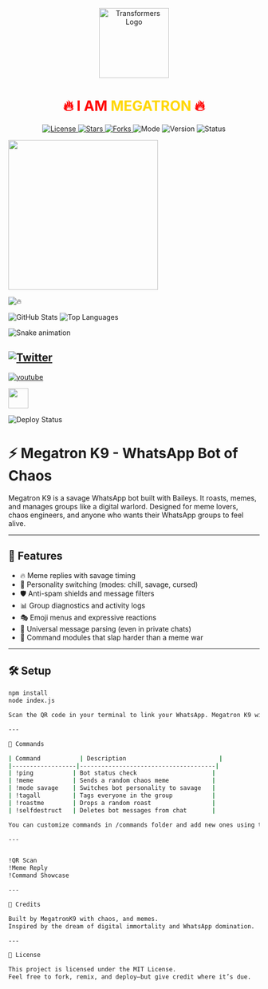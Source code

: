 <!-- Overlord Banner -->
<p align="center">
  <img src="https://media.tenor.com/0W0zj5zvZyIAAAAC/transformers-logo.gif" width="140" alt="Transformers Logo">
</p>

<h1 align="center" style="color:#ff0000;">🔥 I AM <span style="color:#FFD700;">MEGATRON</span> 🔥</h1>

<p align="center">
  <a href="https://github.com/megatronK9/Megatron-Runner/blob/main/LICENSE">
    <img src="https://img.shields.io/github/license/megatronK9/Megatron-Runner?color=FFD700&label=LICENSE&style=for-the-badge" alt="License">
  </a>
  <a href="https://github.com/megatronK9/Megatron-Runner/stargazers">
    <img src="https://img.shields.io/github/stars/megatronK9/Megatron-Runner?color=ff0000&style=for-the-badge" alt="Stars">
  </a>
  <a href="https://github.com/megatronK9/Megatron-Runner/network/members">
    <img src="https://img.shields.io/github/forks/megatronK9/Megatron-Runner?color=ff0000&style=for-the-badge" alt="Forks">
  </a>
  <img src="https://img.shields.io/badge/Mode-SAVAGE-black?style=for-the-badge" alt="Mode">
  <img src="https://img.shields.io/github/package-json/v/megatronK9/Megatron-Runner?color=FFD700&label=VERSION&style=for-the-badge" alt="Version">
  <img src="https://img.shields.io/badge/Status-DEPLOYING-orange?style=for-the-badge" alt="Status">
</p>

<img src="https://media.giphy.com/media/3o7aD2saalBwwftBIY/giphy.gif" width="300"/>

![🔥](https://img.shields.io/badge/🔥-MegatronK9-red?style=for-the-badge)

![GitHub Stats](https://github-readme-stats.vercel.app/api?username=MegatronK9&show_icons=true&theme=radical)
![Top Languages](https://github-readme-stats.vercel.app/api/top-langs/?username=MegatronK9&layout=compact&theme=radical)

![Snake animation](https://github.com/MegatronK9/MegatronK9/blob/output/github-contribution-grid-snake.svg)

[![Twitter](https://img.shields.io/badge/Twitter-@MegatronK9-blue?style=flat&logo=twitter)](https://twitter.com/MegatronK9)
---
[![youtube](https://img.shields.io/badge/youtube-@MegatronK9-red?style=round&logo=youtube)](https://youtube.com/MegatronK9)

<img src="https://cdn.jsdelivr.net/gh/devicons/devicon/icons/javascript/javascript-original.svg" width="40"/>

![Deploy Status](https://github.com/MegatronK9/Megatron/actions/workflows/deploy.yml/badge.svg)

# ⚡ Megatron K9 - WhatsApp Bot of Chaos

Megatron K9 is a savage WhatsApp bot built with Baileys. It roasts, memes, and manages groups like a digital warlord. Designed for meme lovers, chaos engineers, and anyone who wants their WhatsApp groups to feel alive.

---

## 🚀 Features

- 🔥 Meme replies with savage timing
- 🧠 Personality switching (modes: chill, savage, cursed)
- 🛡️ Anti-spam shields and message filters
- 📊 Group diagnostics and activity logs
- 🎭 Emoji menus and expressive reactions
- 🧵 Universal message parsing (even in private chats)
- 🧨 Command modules that slap harder than a meme war

---

## 🛠️ Setup

```bash
npm install
node index.js

Scan the QR code in your terminal to link your WhatsApp. Megatron K9 will awaken and begin its reign.

---

🤖 Commands

| Command           | Description                          |
|------------------|--------------------------------------|
| !ping           | Bot status check                     |
| !meme           | Sends a random chaos meme            |
| !mode savage    | Switches bot personality to savage   |
| !tagall         | Tags everyone in the group           |
| !roastme        | Drops a random roast                 |
| !selfdestruct   | Deletes bot messages from chat       |

You can customize commands in /commands folder and add new ones using the modular system.

---


!QR Scan
!Meme Reply
!Command Showcase

---

🧠 Credits

Built by MegatrօռK9 with chaos, and memes.  
Inspired by the dream of digital immortality and WhatsApp domination.

---

📜 License

This project is licensed under the MIT License.  
Feel free to fork, remix, and deploy—but give credit where it’s due.
